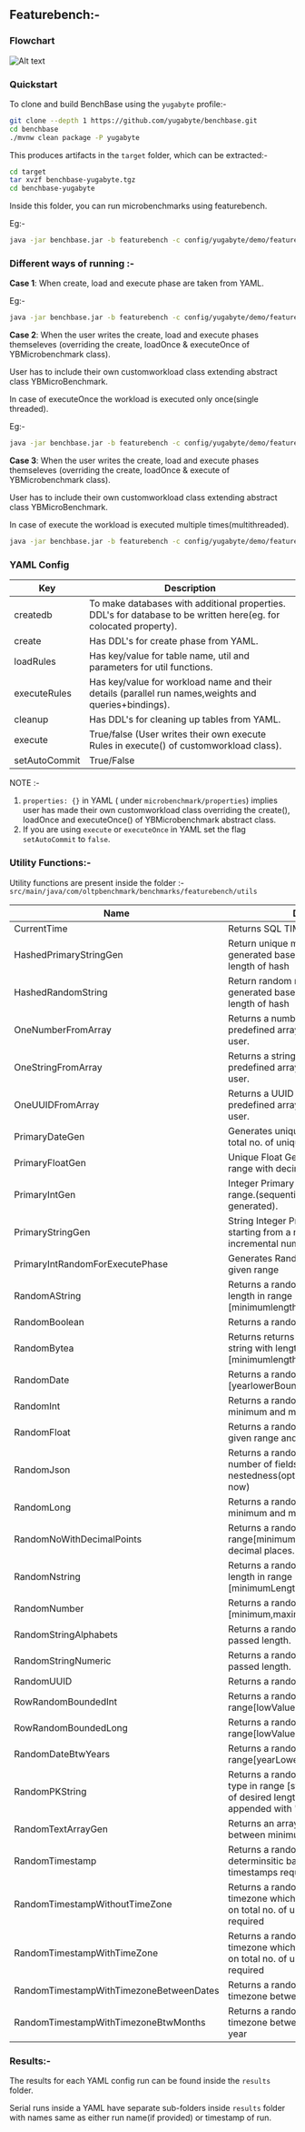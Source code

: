 ##  Featurebench:-


### Flowchart
![Alt text](Flowchart.jpg?raw=true "Optional Title")

### Quickstart

To clone and build BenchBase using the `yugabyte` profile:-

```bash
git clone --depth 1 https://github.com/yugabyte/benchbase.git
cd benchbase
./mvnw clean package -P yugabyte
```

This produces artifacts in the `target` folder, which can be extracted:-

```bash
cd target
tar xvzf benchbase-yugabyte.tgz
cd benchbase-yugabyte
```

Inside this folder, you can run microbenchmarks using featurebench.

Eg:-

```bash
java -jar benchbase.jar -b featurebench -c config/yugabyte/demo/featurebench_santanu_t1_10_10k.yaml --create=true --load=true --execute=true
```


### Different ways of running :-

**Case 1**: When create, load and execute phase are taken from YAML.

Eg:-
```bash
java -jar benchbase.jar -b featurebench -c config/yugabyte/demo/featurebench_santanu_t1_10_10k.yaml --create=true --load=true --execute=true
```

**Case 2**: When the user writes the create, load and execute phases themseleves (overriding the create, loadOnce & executeOnce of YBMicrobenchmark class).

User has to include their own customworkload class extending abstract class YBMicroBenchmark.

In case of executeOnce the workload is executed only once(single threaded).

Eg:-
```bash
java -jar benchbase.jar -b featurebench -c config/yugabyte/demo/featurebench_scan_sonal.yaml --create=true --load=true --execute=true
```

**Case 3**:
When the user writes the create, load and execute phases themseleves (overriding the create, loadOnce & execute of YBMicrobenchmark class).

User has to include their own customworkload class extending abstract class YBMicroBenchmark.

In case of execute the workload is executed multiple times(multithreaded).
```bash
java -jar benchbase.jar -b featurebench -c config/yugabyte/demo/featurebench_microbenchmark1_sonal.yaml --create=true --load=true --execute=true
```

### YAML Config
| Key           | Description                                                                                                      |
|---------------|------------------------------------------------------------------------------------------------------------------|
| createdb      | To make databases with additional properties. DDL's for database to be written here(eg. for colocated property). |
 | create        | Has DDL's for create phase from YAML.                                                                            |
| loadRules     | Has key/value for table name, util and parameters for util functions.                                            |
| executeRules  | Has key/value for workload name and their details (parallel run names,weights and queries+bindings).             |
| cleanup       | Has DDL's for cleaning up tables from YAML.                                                                      |
| execute       | True/false (User writes their own execute Rules in execute() of customworkload class).                           |
| setAutoCommit | True/False                                                                                                       |


NOTE :-
1. `properties: {}` in YAML ( under `microbenchmark/properties`) implies user has made their own customworkload class overriding the create(), loadOnce and executeOnce() of YBMicrobenchmark abstract class.
2.  If you are using `execute` or `executeOnce` in YAML set the flag `setAutoCommit` to `false`.
### Utility Functions:-

Utility functions are present inside the folder :-
`src/main/java/com/oltpbenchmark/benchmarks/featurebench/utils`

| Name                                    | Description                                                                                                                          | Parameters                          | Parameter Type             |
|-----------------------------------------|--------------------------------------------------------------------------------------------------------------------------------------|-------------------------------------|----------------------------|
| CurrentTime                             | Returns SQL TIMESTAMP value.                                                                                                         | None                                | None                       |
| HashedPrimaryStringGen                  | Return unique md5 hash which is generated based on given number and length of hash                                                   | startNumber,length                  | Integer,Integer            |
| HashedRandomString                      | Return random md5 hash which is generated based on given range and length of hash	                                                   | minimum,maximum,length              | Integer,Integer,Integer    |
| OneNumberFromArray                      | Returns a number randomly from a predefined array of numbers passed by user.                                                         | listOfIntegers                      | List of Integers           |
| OneStringFromArray                      | Returns a string randomly from a predefined array of strings passed by user.                                                         | list of str                         | List of Strings            |
| OneUUIDFromArray                        | Returns a UUID randomly from a predefined array of UUIDs passed by user.                                                             | list of str                         | List of Strings            |
| PrimaryDateGen                          | Generates unique date based on given total no. of unique dates required                                                              | totalUniqueDates                    | Integer                    |
| PrimaryFloatGen                         | Unique Float Generator between given range with decimal points.                                                                      | lowerRange,upperRange,decimalPoint  | Integer,Integer,Integer    |
| PrimaryIntGen                           | Integer Primary key generator between a range.(sequential incremental keys generated).                                               | lowerRange,upperRange               | Integer,Integer            |
| PrimaryStringGen                        | String Integer Primary key generator starting from a numeric no.(sequential incremental numeric strings generated).                  | startNumber,desiredLength           | Integer,Integer            |
| PrimaryIntRandomForExecutePhase         | Generates Random unique int based on given range                                                                                     | lowerRange,upperRange               | Integer,Integer            |
| RandomAString                           | Returns a random alphabetic string with length in range [minimumlength,maximumlength].                                               | minimumLength,maximumLength         | Integer,Integer            |
| RandomBoolean                           | Returns a random boolean value.                                                                                                      | None                                | None                       |
| RandomBytea                             | Returns returns a random hexadecimal string with length in range [minimumlength,maximumlength]                                       | minimumLength,maximumLength         | Integer,Integer            |
| RandomDate                              | Returns a random date string in range [yearlowerBound,yearupperBound]                                                                | yearlowerBound,yearupperBound       | Integer,Integer            |
| RandomInt                               | Returns a random int value between minimum and maximum (inclusive).                                                                  | minimum,maximum                     | Integer,Integer            |
| RandomFloat                             | Returns a random Float value between given range and specified decimal point                                                         | minimum,maximum,decimalPoint        | Integer,Integer,Integer    |
| RandomJson                              | Returns a random json with pre-defined number of fields, size of values, level of nestedness(optional - nestedness=1 for now)        | fields,valueLength,nestedness       | Integer,Integer,Integer    |
| RandomLong                              | Returns a random long value between minimum and maximum (inclusive)                                                                  | minimum, maximum                    | Long,Long                  |
| RandomNoWithDecimalPoints               | Returns a random double in the range[minimum,maximum] with fixed decimal places.                                                     | lowerBound,upperBound,decimalPoints | Integer,Integer,Integer    |
| RandomNstring                           | Returns a random numeric string with length in range [minimumLength,maximumLength].                                                  | minimumLength,maximumLength         | Integer,Integer            |
| RandomNumber                            | Returns a random number in range [minimum,maximum].                                                                                  | minimum,maximum                     | Integer,Integer            |
| RandomStringAlphabets                   | Returns a random alphabetic string of passed length.                                                                                 | desiredLength                       | Integer                    |
| RandomStringNumeric                     | Returns a random numeric string of passed length.                                                                                    | desiredLength                       | Integer                    |
| RandomUUID                              | Returns a random  UUID                                                                                                               | None                                | None                       |
| RowRandomBoundedInt                     | Returns a random int in the range[lowValue,highValue]                                                                                | lowValue,highValue                  | Integer,Integer            |
| RowRandomBoundedLong                    | Returns a random long in the range[lowValue,highValue]                                                                               | lowValue,highValue                  | Long,Long                  |
| RandomDateBtwYears                      | Returns a random date in the range[yearLowerBound,yearUpperBound]                                                                    | yearLowerBound,yearUpperBound       | Integer,Integer            |
| RandomPKString                          | Returns a random Primary key of String type in range [startNumber, endNumber] of desired length.(extra characters appended with 'a') | startNumber,endNumber,desiredLength | Integer,Integer,Integer    |
| RandomTextArrayGen                      | Returns an array of string with length lies between minimum and maximum .                                                            | arraySize, minLength,maxLength      | Integer,Integer,Integer    |
| RandomTimestamp                         | Returns a random Timestamp which are determinsitic based on total no. of unique timestamps required                                  | totalTimestamps                     | Integer                    |
| RandomTimestampWithoutTimeZone          | Returns a random Timestamp without timezone which are determinsitic based on total no. of unique timestamps required                 | totalTimestamps                     | Integer                    |
| RandomTimestampWithTimeZone             | Returns a random Timestamp with timezone which are determinsitic based on total no. of unique timestamps required                    | totalTimestamps                     | Integer                    |
| RandomTimestampWithTimezoneBetweenDates | Returns a random Timestamp with timezone between the dates provided.                                                                 | start date, end date                | String(date), string(date) |
| RandomTimestampWithTimezoneBtwMonths    | Returns a random Timestamp with timezone between months of the same year                                                             | year, start month, end month        | Integer, Integer, Integer  |


### Results:-

The results for each YAML config run can be found inside the `results` folder.

Serial runs inside a YAML have separate sub-folders inside `results` folder with names same as either run name(if provided) or timestamp of run.






















